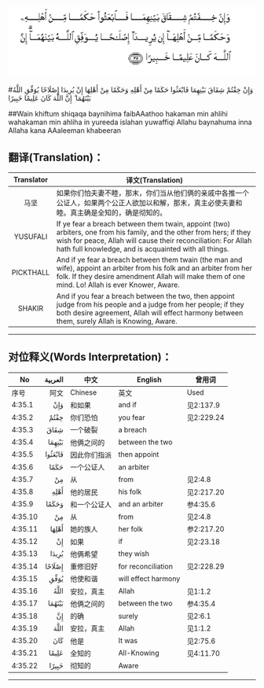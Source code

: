 ![004:035](images/004_035.gif)

#وَإِنْ خِفْتُمْ شِقَاقَ بَيْنِهِمَا فَابْعَثُوا حَكَمًا مِنْ أَهْلِهِ وَحَكَمًا مِنْ أَهْلِهَا إِنْ يُرِيدَا إِصْلَاحًا يُوَفِّقِ اللَّهُ بَيْنَهُمَا ۗ إِنَّ اللَّهَ كَانَ عَلِيمًا خَبِيرًا 

##Wain khiftum shiqaqa baynihima faibAAathoo hakaman min ahlihi wahakaman min ahliha in yureeda islahan yuwaffiqi Allahu baynahuma inna Allaha kana AAaleeman khabeeran 

## 翻译(Translation)：

| Translator | 译文(Translation)                                            |
| :--------: | ------------------------------------------------------------ |
|    马坚    | 如果你们怕夫妻不睦，那末，你们当从他们俩的亲戚中各推一个公证人，如果两个公正人欲加以和解，那末，真主必使夫妻和睦。真主确是全知的，确是彻知的。 |
|  YUSUFALI  | If ye fear a breach between them twain, appoint (two) arbiters, one from his family, and the other from hers; if they wish for peace, Allah will cause their reconciliation: For Allah hath full knowledge, and is acquainted with all things. |
| PICKTHALL  | And if ye fear a breach between them twain (the man and wife), appoint an arbiter from his folk and an arbiter from her folk. If they desire amendment Allah will make them of one mind. Lo! Allah is ever Knower, Aware. |
|   SHAKIR   | And if you fear a breach between the two, then appoint judge from his people and a judge from her people; if they both desire agreement, Allah will effect harmony between them, surely Allah is Knowing, Aware. |

---

## 对位释义(Words Interpretation)：

| No   | العربية | 中文    | English | 曾用词 |
| ---- | ------: | ------- | ------- | ------ |
| 序号 |    阿文 | Chinese | 英文    | Used   |
| 4:35.1  | وَإِنْ     | 和如果       | and if              | 见2:137.9  |
| 4:35.2  | خِفْتُمْ    | 你们恐怕     | you fear            | 见2:229.24 |
| 4:35.3  | شِقَاقَ    | 一个破裂     | a breach            |            |
| 4:35.4  | بَيْنِهِمَا  | 他俩之间的   | between the two     |            |
| 4:35.5  | فَابْعَثُوا | 因此你们指派 | then appoint        |            |
| 4:35.6  | حَكَمًا    | 一个公证人   | an arbiter          |            |
| 4:35.7  | مِنْ      | 从           | from                | 见2:4.8    |
| 4:35.8  | أَهْلِهِ    | 他的居民     | his folk            | 见2:217.20 |
| 4:35.9  | وَحَكَمًا   | 和一个公证人 | and an arbiter      | 参4:35.6   |
| 4:35.10 | مِنْ      | 从           | from                | 见2:4.8    |
| 4:35.11 | أَهْلِهَا   | 她的族人     | her folk            | 参2:217.20 |
| 4:35.12 | إِنْ      | 如果         | if                  | 见2:23.18  |
| 4:35.13 | يُرِيدَا   | 他俩希望     | they wish           |            |
| 4:35.14 | إِصْلَاحًا  | 重修旧好     | for reconciliation  | 见2:228.29 |
| 4:35.15 | يُوَفِّقِ    | 他使和谐     | will effect harmony |            |
| 4:35.16 | اللَّهُ    | 安拉，真主   | Allah               | 见1:1.2    |
| 4:35.17 | بَيْنَهُمَا  | 他俩之间的   | between the two     | 参4:35.4   |
| 4:35.18 | إِنَّ      | 的确         | surely              | 见2:6.1    |
| 4:35.19 | اللَّهَ    | 安拉，真主   | Allah               | 见1:1.2    |
| 4:35.20 | كَانَ     | 他是         | It was              | 见2:75.6   |
| 4:35.21 | عَلِيمًا   | 全知的       | All-Knowing         | 见4:11.70  |
| 4:35.22 | خَبِيرًا   | 彻知的       | Aware               |            |

---

